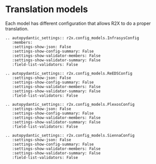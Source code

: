 # Translation models

Each model has different configuration that allows R2X to do a proper
translation.


```{eval-rst}
.. autopydantic_settings:: r2x.config_models.InfrasysConfig
   :members:
   :settings-show-json: False
   :settings-show-config-summary: False
   :settings-show-validator-members: False
   :settings-show-validator-summary: False
   :field-list-validators: False
```

```{eval-rst}
.. autopydantic_settings:: r2x.config_models.ReEDSConfig
   :settings-show-json: False
   :settings-show-config-summary: False
   :settings-show-validator-members: False
   :settings-show-validator-summary: False
   :field-list-validators: False
```

```{eval-rst}
.. autopydantic_settings:: r2x.config_models.PlexosConfig
   :settings-show-json: False
   :settings-show-config-summary: False
   :settings-show-validator-members: False
   :settings-show-validator-summary: False
   :field-list-validators: False
```

```{eval-rst}
.. autopydantic_settings:: r2x.config_models.SiennaConfig
   :settings-show-json: False
   :settings-show-config-summary: False
   :settings-show-validator-members: False
   :settings-show-validator-summary: False
   :field-list-validators: False
```
